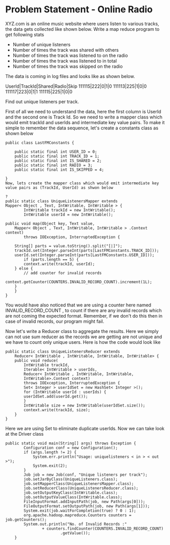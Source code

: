 Problem Statement - Online Radio
================================
XYZ.com is an online music website where users listen to various tracks, the data gets collected like shown below. Write a map reduce program to get following stats

  * Number of unique listeners
  * Number of times the track was shared with others
  * Number of times the track was listened to on the radio
  * Number of times the track was listened to in total
  * Number of times the track was skipped on the radio
  
The data is coming in log files and looks like as shown below.

UserId|TrackId|Shared|Radio|Skip
111115|222|0|1|0
111113|225|1|0|0
111117|223|0|1|1
111115|225|1|0|0

Find out unique listeners per track.

First of all we need to understand the data, here the first column is UserId and the second one is Track Id. 
So we need to write a mapper class which would emit trackId and userIds and intermediate key value pairs. 
To make it simple to remember the data sequence, let's create a constants class as shown below

```
public class LastFMConstants {
 
    public static final int USER_ID = 0;
    public static final int TRACK_ID = 1;
    public static final int IS_SHARED = 2;
    public static final int RADIO = 3;
    public static final int IS_SKIPPED = 4;
     
}
Now, lets create the mapper class which would emit intermediate key value pairs as (TrackId, UserId) as shwon below

?
public static class UniqueListenersMapper extends
Mapper< Object , Text, IntWritable, IntWritable > {
        IntWritable trackId = new IntWritable();
        IntWritable userId = new IntWritable();
 
public void map(Object key, Text value,
    Mapper< Object , Text, IntWritable, IntWritable > .Context context)
        throws IOException, InterruptedException {
 
    String[] parts = value.toString().split("[|]");
    trackId.set(Integer.parseInt(parts[LastFMConstants.TRACK_ID]));
    userId.set(Integer.parseInt(parts[LastFMConstants.USER_ID]));
        if (parts.length == 5) {
        context.write(trackId, userId);
    } else {
        // add counter for invalid records
        context.getCounter(COUNTERS.INVALID_RECORD_COUNT).increment(1L);
    }
    }
}
```
                                        
You would have also noticed that we are using a counter here named INVALID_RECORD_COUNT , to count if there are any invalid records which are not coming the expected format. Remember, if we don't do this then in case of invalid records, our program might fail.



Now let's write a Reducer class to aggregate the results. Here we simply can not use sum reducer as the records we are getting are not unique and we have to count only unique users. Here is how the code would look like

```
public static class UniqueListenersReducer extends
    Reducer< IntWritable , IntWritable, IntWritable, IntWritable> {
    public void reduce(
        IntWritable trackId,
        Iterable< IntWritable > userIds,
        Reducer< IntWritable , IntWritable, IntWritable, 
        IntWritable>.Context context)
        throws IOException, InterruptedException {
        Set< Integer > userIdSet = new HashSet< Integer >();
        for (IntWritable userId : userIds) {
        userIdSet.add(userId.get());
        }
        IntWritable size = new IntWritable(userIdSet.size());
        context.write(trackId, size);
    }
}
```                                     
Here we are using Set to eliminate duplicate userIds. Now we can take look at the Driver class



```
public static void main(String[] args) throws Exception {
        Configuration conf = new Configuration();
        if (args.length != 2) {
            System.err.println("Usage: uniquelisteners < in > < out >");
            System.exit(2);
        }
        Job job = new Job(conf, "Unique listeners per track");
        job.setJarByClass(UniqueListeners.class);
        job.setMapperClass(UniqueListenersMapper.class);
        job.setReducerClass(UniqueListenersReducer.class);
        job.setOutputKeyClass(IntWritable.class);
        job.setOutputValueClass(IntWritable.class);
        FileInputFormat.addInputPath(job, new Path(args[0]));
        FileOutputFormat.setOutputPath(job, new Path(args[1]));
        System.exit(job.waitForCompletion(true) ? 0 : 1);
        org.apache.hadoop.mapreduce.Counters counters = job.getCounters();
        System.out.println("No. of Invalid Records :"
                + counters.findCounter(COUNTERS.INVALID_RECORD_COUNT)
                        .getValue());
    }
```
